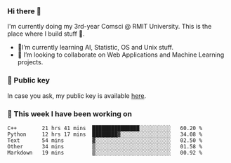 ### Hi there 👋

I'm currently doing my 3rd-year Comsci @ RMIT University. This is the place where I build stuff 👀. 

- 🌱I’m currently learning AI, Statistic, OS and Unix stuff.
- 👯 I’m looking to collaborate on Web Applications and Machine Learning projects.

### 🔑 Public key

In case you ask, my public key is available [here](https://public.auspham.dev/).

### 📅 This week I have been working on
<!--START_SECTION:waka-->
```text
C++        21 hrs 41 mins  ███████████████░░░░░░░░░░   60.20 % 
Python     12 hrs 17 mins  ████████▓░░░░░░░░░░░░░░░░   34.08 % 
Text       54 mins         ▓░░░░░░░░░░░░░░░░░░░░░░░░   02.50 % 
Other      34 mins         ▒░░░░░░░░░░░░░░░░░░░░░░░░   01.58 % 
Markdown   19 mins         ▒░░░░░░░░░░░░░░░░░░░░░░░░   00.92 % 
```
<!--END_SECTION:waka-->

<!--
**rockmanvnx6/rockmanvnx6** is a ✨ _special_ ✨ repository because its `README.md` (this file) appears on your GitHub profile.

Here are some ideas to get you started:

- 🔭 I’m currently working on ...
- 🌱 I’m currently learning ...
- 👯 I’m looking to collaborate on ...
- 🤔 I’m looking for help with ...
- 💬 Ask me about ...
- 📫 How to reach me: ...
- 😄 Pronouns: ...
- ⚡ Fun fact: ...
-->
